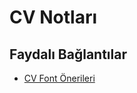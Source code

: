# CV Notları

## Faydalı Bağlantılar

- [CV Font Önerileri][Best and Worst Resume Fonts]

[Best and Worst Resume Fonts]: https://www.canva.com/learn/resume-fonts/
